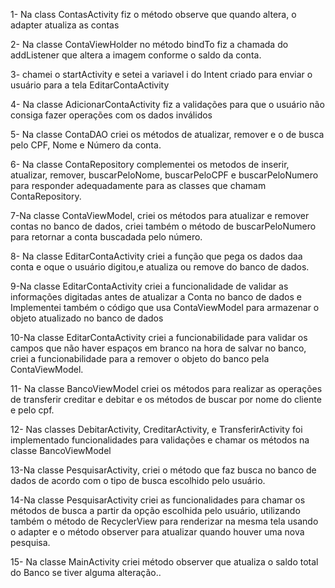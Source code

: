1- Na class ContasActivity fiz o método observe que quando altera, o adapter atualiza as contas

2- Na classe ContaViewHolder no método bindTo fiz a chamada do addListener que altera a imagem conforme o saldo da conta.

3- chamei o startActivity e setei a variavel i do Intent criado para enviar o usuário para a tela EditarContaActivity

4- Na classe AdicionarContaActivity fiz a validações para que o usuário não consiga fazer operações com os dados inválidos

5- Na classe ContaDAO criei os métodos de atualizar, remover e o de busca pelo CPF, Nome e Número da conta.

6- Na classe ContaRepository complementei os metodos de inserir, atualizar, remover, buscarPeloNome, buscarPeloCPF e buscarPeloNumero para responder adequadamente para 
as classes que chamam ContaRepository.

7-Na classe ContaViewModel, criei os métodos para atualizar e remover contas no banco de dados, criei também o método de buscarPeloNumero para retornar a conta buscadada pelo número.

8- Na classe EditarContaActivity criei a função que pega os dados daa conta  e oque o usuário digitou,e atualiza ou remove do banco de dados.

9-Na classe EditarContaActivity criei a funcionalidade de validar as informações digitadas antes de atualizar a Conta no banco de dados e Implementei também o código que usa ContaViewModel para armazenar o objeto  atualizado no banco de dados

10-Na classe EditarContaActivity criei a  funcionabilidade para validar os campos que não haver espaços em branco na hora de salvar no banco, criei a funcionabilidade para a remover o objeto do banco pela ContaViewModel.

11- Na classe BancoViewModel criei os métodos para realizar as operações de transferir creditar e debitar e os métodos de buscar por nome do cliente e pelo cpf.

12- Nas classes DebitarActivity, CreditarActivity, e TransferirActivity foi implementado funcionalidades para validações e chamar os métodos na classe BancoViewModel

13-Na classe PesquisarActivity, criei o método  que faz busca no banco de dados de acordo com o tipo de busca escolhido pelo usuário.

14-Na classe PesquisarActivity criei as funcionalidades para chamar os métodos de busca a partir da opção escolhida pelo usuário, utilizando também o método de RecyclerView para renderizar na mesma tela usando o adapter e o método observer para atualizar quando houver uma nova pesquisa.

15- Na classe MainActivity criei método observer que atualiza o saldo total do Banco se tiver alguma alteração..
